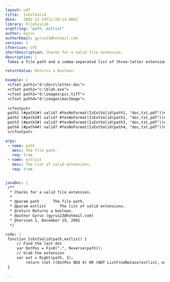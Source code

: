 ```yaml
---
layout: udf
title:  IsExtValid
date:   2001-12-19T11:50:14.000Z
library: FileSysLib
argString: "path, extlist"
author: Gyrus
authorEmail: gyrus23@hotmail.com
version: 1
cfVersion: CF5
shortDescription: Checks for a valid file extension.
description: |
 Takes a file path and a comma-separated list of three-letter extensions. Returns TRUE if there's a three-letter extension that matches one in the list, otherwise FALSE. Can be tweaked to accept 4-letter extensions.

returnValue: Returns a boolean.

example: |
 <cfset path1="d:\docs\letter.doc">
 <cfset path2="c:\blah.exe">
 <cfset path3="d:\images\pic.tiff">
 <cfset path4="d:\images\macImage">
 
 <cfoutput>
 path1 (#path1#) valid? #YesNoFormat(IsExtValid(path1, "doc,txt,pdf"))#<br />
 path2 (#path2#) valid? #YesNoFormat(IsExtValid(path2, "doc,txt,pdf"))#<br />
 path3 (#path3#) valid? #YesNoFormat(IsExtValid(path3, "doc,txt,pdf"))#<br />
 path4 (#path4#) valid? #YesNoFormat(IsExtValid(path4, "doc,txt,pdf"))#<br />
 </cfoutput>

args:
 - name: path
   desc: The file path.
   req: true
 - name: extlist
   desc: The list of valid extensions.
   req: true


javaDoc: |
 /**
  * Checks for a valid file extension.
  * 
  * @param path      The file path. 
  * @param extlist      The list of valid extensions. 
  * @return Returns a boolean. 
  * @author Gyrus (gyrus23@hotmail.com) 
  * @version 1, December 19, 2001 
  */

code: |
 function IsExtValid(path,extlist) {
     // Find the last dot
     var DotPos = Find(".", Reverse(path));
     // Grab the extension
     var ext = Right(path, 3);
         return (not ((DotPos NEQ 4) OR (NOT ListFindNoCase(extlist, ext))));
 }

---
```


